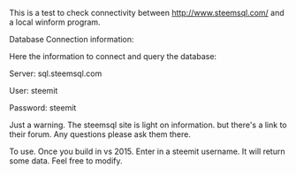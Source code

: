 This is a test to check connectivity between http://www.steemsql.com/ and a local winform program.

Database Connection information:
 
Here the information to connect and query the database:
 
Server:                 sql.steemsql.com

User:                     steemit

Password:           steemit

Just a warning. The steemsql site is light on information. but there's a link to their forum.
Any questions please ask them there.

To use. Once you build in vs 2015. Enter in a steemit username. It will return some data. 
Feel free to modify.
